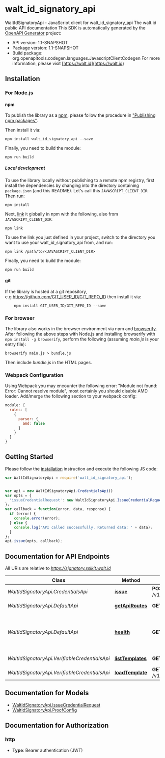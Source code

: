 # walt_id_signatory_api

WaltIdSignatoryApi - JavaScript client for walt_id_signatory_api
The walt.id public API documentation
This SDK is automatically generated by the [OpenAPI Generator](https://openapi-generator.tech) project:

- API version: 1.1-SNAPSHOT
- Package version: 1.1-SNAPSHOT
- Build package: org.openapitools.codegen.languages.JavascriptClientCodegen
For more information, please visit [https://walt.id](https://walt.id)

## Installation

### For [Node.js](https://nodejs.org/)

#### npm

To publish the library as a [npm](https://www.npmjs.com/), please follow the procedure in ["Publishing npm packages"](https://docs.npmjs.com/getting-started/publishing-npm-packages).

Then install it via:

```shell
npm install walt_id_signatory_api --save
```

Finally, you need to build the module:

```shell
npm run build
```

##### Local development

To use the library locally without publishing to a remote npm registry, first install the dependencies by changing into the directory containing `package.json` (and this README). Let's call this `JAVASCRIPT_CLIENT_DIR`. Then run:

```shell
npm install
```

Next, [link](https://docs.npmjs.com/cli/link) it globally in npm with the following, also from `JAVASCRIPT_CLIENT_DIR`:

```shell
npm link
```

To use the link you just defined in your project, switch to the directory you want to use your walt_id_signatory_api from, and run:

```shell
npm link /path/to/<JAVASCRIPT_CLIENT_DIR>
```

Finally, you need to build the module:

```shell
npm run build
```

#### git

If the library is hosted at a git repository, e.g.https://github.com/GIT_USER_ID/GIT_REPO_ID
then install it via:

```shell
    npm install GIT_USER_ID/GIT_REPO_ID --save
```

### For browser

The library also works in the browser environment via npm and [browserify](http://browserify.org/). After following
the above steps with Node.js and installing browserify with `npm install -g browserify`,
perform the following (assuming *main.js* is your entry file):

```shell
browserify main.js > bundle.js
```

Then include *bundle.js* in the HTML pages.

### Webpack Configuration

Using Webpack you may encounter the following error: "Module not found: Error:
Cannot resolve module", most certainly you should disable AMD loader. Add/merge
the following section to your webpack config:

```javascript
module: {
  rules: [
    {
      parser: {
        amd: false
      }
    }
  ]
}
```

## Getting Started

Please follow the [installation](#installation) instruction and execute the following JS code:

```javascript
var WaltIdSignatoryApi = require('walt_id_signatory_api');


var api = new WaltIdSignatoryApi.CredentialsApi()
var opts = {
  'issueCredentialRequest': new WaltIdSignatoryApi.IssueCredentialRequest() // {IssueCredentialRequest} 
};
var callback = function(error, data, response) {
  if (error) {
    console.error(error);
  } else {
    console.log('API called successfully. Returned data: ' + data);
  }
};
api.issue(opts, callback);

```

## Documentation for API Endpoints

All URIs are relative to *https://signatory.ssikit.walt.id*

Class | Method | HTTP request | Description
------------ | ------------- | ------------- | -------------
*WaltIdSignatoryApi.CredentialsApi* | [**issue**](docs/CredentialsApi.md#issue) | **POST** /v1/credentials/issue | Issue a credential
*WaltIdSignatoryApi.DefaultApi* | [**getApiRoutes**](docs/DefaultApi.md#getApiRoutes) | **GET** /api-routes | Get apiRoutes
*WaltIdSignatoryApi.DefaultApi* | [**health**](docs/DefaultApi.md#health) | **GET** /health | Returns HTTP 200 in case all services are up and running
*WaltIdSignatoryApi.VerifiableCredentialsApi* | [**listTemplates**](docs/VerifiableCredentialsApi.md#listTemplates) | **GET** /v1/templates | List VC templates
*WaltIdSignatoryApi.VerifiableCredentialsApi* | [**loadTemplate**](docs/VerifiableCredentialsApi.md#loadTemplate) | **GET** /v1/templates/{id} | Load a VC template


## Documentation for Models

 - [WaltIdSignatoryApi.IssueCredentialRequest](docs/IssueCredentialRequest.md)
 - [WaltIdSignatoryApi.ProofConfig](docs/ProofConfig.md)


## Documentation for Authorization



### http

- **Type**: Bearer authentication (JWT)

